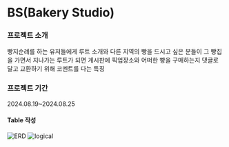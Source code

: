 <h1>BS(Bakery Studio)</h1>
<h3>프로젝트 소개</h3>
<p>빵지순례를 하는 유저들에게 루트 소개와 다른 지역의 빵을 드시고 싶은 분들이 그 빵집을 가면서 지나가는 루트가 되면 게시판에 픽업장소와 어떠한 빵을 구매하는지 댓글로 달고 교환하기 위해 코멘트를 다는 특징</p>
<h3>프로젝트 기간</h3>
<p>2024.08.19~2024.08.25</p>
<h4>Table 작성</h4>
<img src="https://github.com/dusdn3391/BS/assets/141704712/d76bef01-f708-44c5-b8f3-3844f2f9c67b" alt="ERD">
<img src="https://github.com/dusdn3391/BS/assets/141704712/78cd77b7-7878-45d9-b339-7d63f8787ac7" alt="logical">
